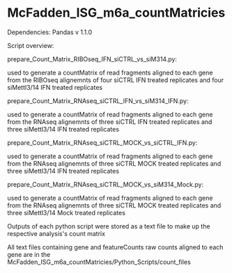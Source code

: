 # McFadden_ISG_m6a_countMatricies

Dependencies: Pandas v 1.1.0

Script overview:

prepare_Count_Matrix_RIBOseq_IFN_siCTRL_vs_siM314.py:

  used to generate a countMatrix of read fragments aligned to each gene from the RIBOseq alignemnts of 
  four siCTRL IFN treated replicates and four siMettl3/14 IFN treated replicates

prepare_Count_Matrix_RNAseq_siCTRL_IFN_vs_siM314_IFN.py:

  used to generate a countMatrix of read fragments aligned to each gene from the RNAseq alignemnts of 
  three siCTRL IFN treated replicates and three siMettl3/14 IFN treated replicates

prepare_Count_Matrix_RNAseq_siCTRL_MOCK_vs_siCTRL_IFN.py:

  used to generate a countMatrix of read fragments aligned to each gene from the RNAseq alignemnts of 
  three siCTRL MOCK treated replicates and three siMettl3/14 IFN treated replicates

prepare_Count_Matrix_RNAseq_siCTRL_MOCK_vs_siM314_Mock.py:

  used to generate a countMatrix of read fragments aligned to each gene from the RNAseq alignemnts of 
  three siCTRL MOCK treated replicates and three siMettl3/14 Mock treated replicates
  
Outputs of each python script were stored as a text file to make up the respective analysis's count matrix

All text files containing gene and featureCounts raw counts aligned to each gene are in the McFadden_ISG_m6a_countMatricies/Python_Scripts/count_files
